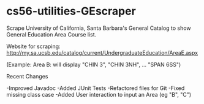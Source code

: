 cs56-utilities-GEscraper
========================

Scrape University of California, Santa Barbara's General Catalog to show General Education Area Course list. 

Website for scraping: http://my.sa.ucsb.edu/catalog/current/UndergraduateEducation/AreaE.aspx 

(Example: Area B: will display "CHIN 3", "CHIN 3NH", ... "SPAN 6SS")

Recent Changes

-Improved Javadoc
-Added JUnit Tests
-Refactored files for Git
-Fixed missing class case
-Added User interaction to input an Area (eg "B", "C")
